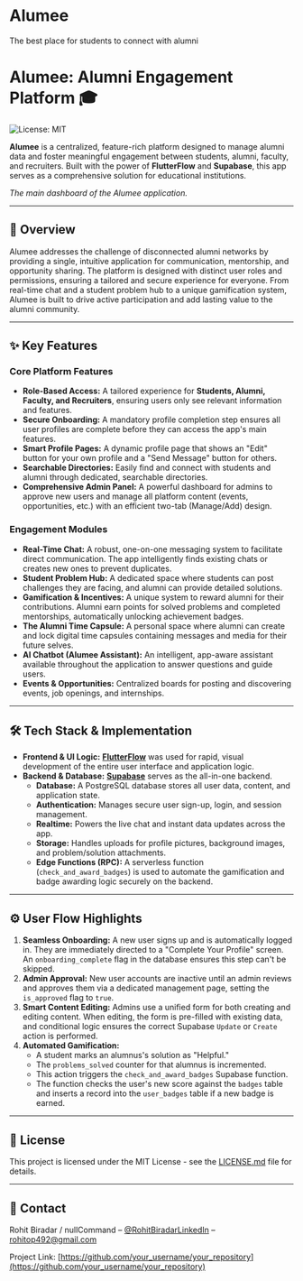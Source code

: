 # Alumee
The best place for students to connect with alumni

# Alumee: Alumni Engagement Platform 🎓

![License: MIT](https://img.shields.io/badge/License-MIT-blue.svg)

**Alumee** is a centralized, feature-rich platform designed to manage alumni data and foster meaningful engagement between students, alumni, faculty, and recruiters. Built with the power of **FlutterFlow** and **Supabase**, this app serves as a comprehensive solution for educational institutions.


*The main dashboard of the Alumee application.*

---

## 📝 Overview

Alumee addresses the challenge of disconnected alumni networks by providing a single, intuitive application for communication, mentorship, and opportunity sharing. The platform is designed with distinct user roles and permissions, ensuring a tailored and secure experience for everyone. From real-time chat and a student problem hub to a unique gamification system, Alumee is built to drive active participation and add lasting value to the alumni community.

---

## ✨ Key Features

### Core Platform Features
* **Role-Based Access:** A tailored experience for **Students, Alumni, Faculty, and Recruiters**, ensuring users only see relevant information and features.
* **Secure Onboarding:** A mandatory profile completion step ensures all user profiles are complete before they can access the app's main features.
* **Smart Profile Pages:** A dynamic profile page that shows an "Edit" button for your own profile and a "Send Message" button for others.
* **Searchable Directories:** Easily find and connect with students and alumni through dedicated, searchable directories.
* **Comprehensive Admin Panel:** A powerful dashboard for admins to approve new users and manage all platform content (events, opportunities, etc.) with an efficient two-tab (Manage/Add) design.

### Engagement Modules
* **Real-Time Chat:** A robust, one-on-one messaging system to facilitate direct communication. The app intelligently finds existing chats or creates new ones to prevent duplicates.
* **Student Problem Hub:** A dedicated space where students can post challenges they are facing, and alumni can provide detailed solutions.
* **Gamification & Incentives:** A unique system to reward alumni for their contributions. Alumni earn points for solved problems and completed mentorships, automatically unlocking achievement badges.
* **The Alumni Time Capsule:** A personal space where alumni can create and lock digital time capsules containing messages and media for their future selves.
* **AI Chatbot (Alumee Assistant):** An intelligent, app-aware assistant available throughout the application to answer questions and guide users.
* **Events & Opportunities:** Centralized boards for posting and discovering events, job openings, and internships.

---

## 🛠️ Tech Stack & Implementation

* **Frontend & UI Logic:** [**FlutterFlow**](https://flutterflow.io/) was used for rapid, visual development of the entire user interface and application logic.
* **Backend & Database:** [**Supabase**](https://supabase.io/) serves as the all-in-one backend.
    * **Database:** A PostgreSQL database stores all user data, content, and application state.
    * **Authentication:** Manages secure user sign-up, login, and session management.
    * **Realtime:** Powers the live chat and instant data updates across the app.
    * **Storage:** Handles uploads for profile pictures, background images, and problem/solution attachments.
    * **Edge Functions (RPC):** A serverless function (`check_and_award_badges`) is used to automate the gamification and badge awarding logic securely on the backend.

---

## ⚙️ User Flow Highlights

1.  **Seamless Onboarding:** A new user signs up and is automatically logged in. They are immediately directed to a "Complete Your Profile" screen. An `onboarding_complete` flag in the database ensures this step can't be skipped.
2.  **Admin Approval:** New user accounts are inactive until an admin reviews and approves them via a dedicated management page, setting the `is_approved` flag to `true`.
3.  **Smart Content Editing:** Admins use a unified form for both creating and editing content. When editing, the form is pre-filled with existing data, and conditional logic ensures the correct Supabase `Update` or `Create` action is performed.
4.  **Automated Gamification:**
    * A student marks an alumnus's solution as "Helpful."
    * The `problems_solved` counter for that alumnus is incremented.
    * This action triggers the `check_and_award_badges` Supabase function.
    * The function checks the user's new score against the `badges` table and inserts a record into the `user_badges` table if a new badge is earned.

---

## 📜 License

This project is licensed under the MIT License - see the [LICENSE.md](LICENSE.md) file for details.

---

## 📧 Contact

Rohit Biradar / nullCommand – [@RohitBiradarLinkedIn](http://linkedin.com/in/rohit-biradar-862a1932b) – rohitop492@gmail.com

Project Link: [https://github.com/your_username/your_repository](https://github.com/your_username/your_repository)
```
